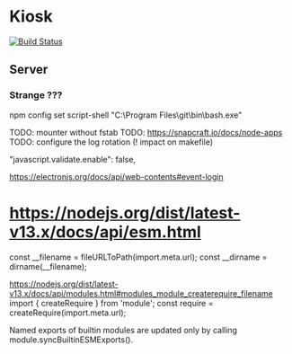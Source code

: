# Kiosk
[![Build Status](https://travis-ci.com/jehon/kiosk.svg?branch=master)](https://travis-ci.com/jehon/kiosk)

## Server

### Strange ???

npm config set script-shell "C:\\Program Files\\git\\bin\\bash.exe"

TODO: mounter without fstab
TODO: https://snapcraft.io/docs/node-apps
TODO: configure the log rotation (! impact on makefile)

"javascript.validate.enable": false,

https://electronjs.org/docs/api/web-contents#event-login

# https://nodejs.org/dist/latest-v13.x/docs/api/esm.html
const __filename = fileURLToPath(import.meta.url);
const __dirname = dirname(__filename);

https://nodejs.org/dist/latest-v13.x/docs/api/modules.html#modules_module_createrequire_filename
import { createRequire } from 'module';
const require = createRequire(import.meta.url);

Named exports of builtin modules are updated only by calling module.syncBuiltinESMExports().
